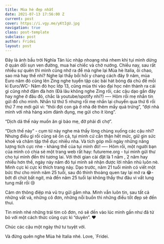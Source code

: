 ```yaml
---
title: Mùa hè đẹp nhất
date: 2021-07-13 17:56:00 Z
current: post
cover: https://i.vgy.me/yKtIgU.jpg
navigation: true
class: post-template
subclass: post
author: Fridei
layout: post
---
```


Đây là ảnh bầu trời Nghĩa Tân lúc nhập nhoạng nhá nhem
khi tụi mình dừng ở quán dồi sụn ven đường, mua hai chiếc và chờ nướng.
Chiều nay, sau rất nhiều sự quên thì mình cũng nhớ ra để mà nghe lại Mùa hè Italia, ôi chao, sao mà hay thế nhỉ?
Nghe lại thấy bồi hồi y chang cách đây 9 năm, mùa Euro năm đó cũng lên Zing nghe tuyển tập các bài hát bóng đá chủ đề mỗi kì Euro/WC- Năm đó học lớp 13, cũng mùa thi vào đại học nên thành ra cái gì cũng nhớ đậm đà hơn (Đã lâu không nghe Zing rồi, các cậu dạo gần đây hay nghe ở đâu đó, chắc là youtube/spotify nhỉ?)
—-
Hôm rồi mẹ nhắn tin gửi đồ cho mình.
Nhắn từ thứ 5 nhưng rồi mẹ nhắn lại chuyển qua thứ 6 rồi thứ 7 mẹ mới gửi vì: “thôi đợi con gà ở nhà đẻ thêm mấy quả trứng”, “đợi nhà mình với nhà hàng xóm đánh đụng, mẹ gửi cho ít lòng”.

“Dịch dã thế này muốn ăn gì bảo mẹ, đỡ phải đi chợ”.

“Dịch thế này” - cụm từ này nghe mà thấy lòng chùng xuống các cậu nhỉ?
Nhưng điều gì rồi cũng sẽ ổn cả, tụi mình cứ cẩn thận hết mức, giữ gìn sức khoẻ và chăm tập thể dục nhiều nha.
Và tích góp mỗi ngày những năng lượng tích cực nhe - kháng thể của tụi mình đó!
—-
Hôm rồi, một người bạn của mình có chia sẻ một trang web rất hay: futureme.org - tụi mình gửi thư cho tụi mình đến thì tương lai.
Với thời gian cài đặt là 1 năm , 2 năm hay nhiều hơn thế, ngày này năm đó tụi mình sẽ nhận được lời nhắn nhủ luôn nè.
Mình cực kì cực kì thích trang này.
Dạo trước, năm 21 tuổi mình có viết một bức thư cho mình năm 25 tuổi, sau đó thỉnh thoảng quen tay lại mở ra 😂- bớt đi chút bất ngờ, mà đến năm 25 tuổi lại không thấy thư đâu vì vất lung tung mất rồi 😢

Cảm ơn thông điệp mà vũ trụ gửi gắm nha.
Mình vẫn luôn tin, sau tất cả những vất vả, những cô đơn, những nỗi buồn thì những điều tốt đẹp sẽ đến thui.

Tin mình nhé những trái tim cô đơn, nó sẽ đến vào lúc mình gần như đã từ bỏ với một cách thức cũng cực kì “duyên”.  ♥️

Chúc các cậu một ngày thứ tư tuyệt vời.

Và đừng quên nghe Mùa hè Italia nhé.
Love,
`Fridei.